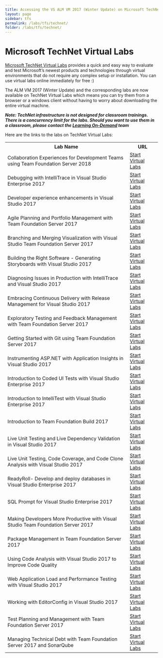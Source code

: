 ```yaml
---
title: Accessing the VS ALM VM 2017 (Winter Update) on Microsoft TechNet Virtual Labs
layout: page    
sidebar: tfs
permalink: /labs/tfs/technet/
folder: /labs/tfs/technet/
---
```

# Microsoft TechNet Virtual Labs

[Microsoft TechNet Virtual Labs](https://technet.microsoft.com/en-us/virtuallabs) provides a quick and easy way to evaluate and test Microsoft’s newest products and technologies through virtual environments that do not require any complex setup or installation. You can use virtual labs online immediately for free :)

The ALM VM 2017 (Winter Update) and the corresponding labs are now available on TechNet Virtual Labs which means you can try them from a browser or a windows client without having to worry about downloading the entire virtual machine. 

***Note: TechNet infrastructure is not designed for classroom trainings. There is a concurrency limit for the labs. Should you want to use them in a classroom, please contact the <a href="mailto:lodslabs@microsoft.com?Subject=TechNet%20labs%20for%20classroom%20usage"> Learning On-Demand</a> team***

Here are the links to the labs on TechNet Virtual Labs:

<table width="100%">
  <tr>
    <th width="80%">Lab Name</th>
    <th width="20%">URL</th>
  </tr>
  <tr>
    <td >Collaboration Experiences for Development Teams using Team Foundation Server 2018</td>
    <td ><a href="https://www.microsoft.com/handsonlabs/SelfPacedLabs?storyId=external://content-private/content/external/Microsoft-Virtual-Labs/DT00156">Start Virtual Labs</a></td>
  </tr>
  <tr>
    <td >Debugging with IntelliTrace in Visual Studio Enterprise 2017</td>
    <td ><a href="https://vlabs.holsystems.com/vlabs/technet?eng=VLabs&amp;auth=none&amp;src=vlabs&amp;altadd=true&amp;labid=32157&amp;lod=true">Start Virtual Labs</a></td>
  </tr>
  <tr>
    <td >Developer experience enhancements in Visual Studio 2017</td>
    <td ><a href="https://vlabs.holsystems.com/vlabs/technet?eng=VLabs&amp;auth=none&amp;src=vlabs&amp;altadd=true&amp;labid=32158&amp;lod=true">Start Virtual Labs</a></td>
  </tr>
  <tr>
    <td >Agile Planning and Portfolio Management with Team Foundation Server 2017</td>
    <td ><a href="https://vlabs.holsystems.com/vlabs/technet?eng=VLabs&amp;auth=none&amp;src=vlabs&amp;altadd=true&amp;labid=32135&amp;lod=true">Start Virtual Labs</a></td>
  </tr>
  <tr>
    <td >Branching and Merging Visualization with Visual Studio Team Foundation Server 2017</td>
    <td ><a href="https://vlabs.holsystems.com/vlabs/technet?eng=VLabs&amp;auth=none&amp;src=vlabs&amp;altadd=true&amp;labid=32151&amp;lod=true">Start Virtual Labs</a></td>
  </tr>
  <tr>
    <td >Building the Right Software - Generating Storyboards with Visual Studio 2017</td>
    <td ><a href="https://vlabs.holsystems.com/vlabs/technet?eng=VLabs&amp;auth=none&amp;src=vlabs&amp;altadd=true&amp;labid=32152&amp;lod=true">Start Virtual Labs</a></td>
  </tr>
  <tr>
    <td >Diagnosing Issues in Production with IntelliTrace and Visual Studio 2017</td>
    <td ><a href="https://vlabs.holsystems.com/vlabs/technet?eng=VLabs&amp;auth=none&amp;src=vlabs&amp;altadd=true&amp;labid=32167&amp;lod=true">Start Virtual Labs</a></td>
  </tr>
  <tr>
    <td >Embracing Continuous Delivery with Release Management for Visual Studio 2017</td>
    <td ><a href="https://vlabs.holsystems.com/vlabs/technet?eng=VLabs&amp;auth=none&amp;src=vlabs&amp;altadd=true&amp;labid=32168&amp;lod=true">Start Virtual Labs</a></td>
  </tr>
  <tr>
    <td >Exploratory Testing and Feedback Management with Team Foundation Server 2017</td>
    <td ><a href="https://vlabs.holsystems.com/vlabs/technet?eng=VLabs&amp;auth=none&amp;src=vlabs&amp;altadd=true&amp;labid=32169&amp;lod=true">Start Virtual Labs</a></td>
  </tr>
  <tr>
    <td >Getting Started with Git using Team Foundation Server 2017</td>
    <td ><a href="https://vlabs.holsystems.com/vlabs/technet?eng=VLabs&amp;auth=none&amp;src=vlabs&amp;altadd=true&amp;labid=32170&amp;lod=true">Start Virtual Labs</a></td>
  </tr>
  <tr>
    <td >Instrumenting ASP.NET with Application Insights in Visual Studio 2017</td>
    <td ><a href="https://vlabs.holsystems.com/vlabs/technet?eng=VLabs&amp;auth=none&amp;src=vlabs&amp;altadd=true&amp;labid=32171&amp;lod=true">Start Virtual Labs</a></td>
  </tr>
  <tr>
    <td >Introduction to Coded UI Tests with Visual Studio Enterprise 2017</td>
    <td ><a href="https://vlabs.holsystems.com/vlabs/technet?eng=VLabs&amp;auth=none&amp;src=vlabs&amp;altadd=true&amp;labid=32173&amp;lod=true">Start Virtual Labs</a></td>
  </tr>
  <tr>
    <td >Introduction to IntelliTest with Visual Studio Enterprise 2017</td>
    <td ><a href="https://vlabs.holsystems.com/vlabs/technet?eng=VLabs&amp;auth=none&amp;src=vlabs&amp;altadd=true&amp;labid=32174&amp;lod=true">Start Virtual Labs</a></td>
  </tr>
  <tr>
    <td >Introduction to Team Foundation Build 2017</td>
    <td ><a href="https://vlabs.holsystems.com/vlabs/technet?eng=VLabs&amp;auth=none&amp;src=vlabs&amp;altadd=true&amp;labid=32179&amp;lod=true">Start Virtual Labs</a></td>
  </tr>
  <tr>
    <td >Live Unit Testing and Live Dependency Validation in Visual Studio 2017</td>
    <td ><a href="https://vlabs.holsystems.com/vlabs/technet?eng=VLabs&amp;auth=none&amp;src=vlabs&amp;altadd=true&amp;labid=32185&amp;lod=true">Start Virtual Labs</a></td>
  </tr>
  <tr>
    <td >Live Unit Testing, Code Coverage, and Code Clone Analysis with Visual Studio 2017</td>
    <td ><a href="https://vlabs.holsystems.com/vlabs/technet?eng=VLabs&amp;auth=none&amp;src=vlabs&amp;altadd=true&amp;labid=32186&amp;lod=true">Start Virtual Labs</a></td>
  </tr>
  <tr>
    <td >	ReadyRoll- Develop and deploy databases in Visual Studio Enterprise 2017</td>
    <td ><a href="https://vlabs.holsystems.com/vlabs/technet?eng=VLabs&auth=none&src=vlabs&altadd=true&labid=32382&lod=true"> Start Virtual Labs</a></td>
  </tr>
    <tr>
    <td >	SQL Prompt for Visual Studio Enterprise 2017</td>
    <td ><a href="https://vlabs.holsystems.com/vlabs/technet?eng=VLabs&auth=none&src=vlabs&altadd=true&labid=32384&lod=true"> Start Virtual Labs</a></td>
  </tr>
  <tr>
    <td >Making Developers More Productive with Visual Studio Team Foundation Server 2017</td>
    <td ><a href="https://vlabs.holsystems.com/vlabs/technet?eng=VLabs&amp;auth=none&amp;src=vlabs&amp;altadd=true&amp;labid=32187&amp;lod=true">Start Virtual Labs</a></td>
  </tr>
  <tr>
    <td >Package Management in Team Foundation Server 2017</td>
    <td ><a href="https://vlabs.holsystems.com/vlabs/technet?eng=VLabs&amp;auth=none&amp;src=vlabs&amp;altadd=true&amp;labid=32188&amp;lod=true">Start Virtual Labs</a></td>
  </tr>
  <tr>
    <td >Using Code Analysis with Visual Studio 2017 to Improve Code Quality</td>
    <td ><a href="https://vlabs.holsystems.com/vlabs/technet?eng=VLabs&amp;auth=none&amp;src=vlabs&amp;altadd=true&amp;labid=32190&amp;lod=true">Start Virtual Labs</a></td>
  </tr>
  <tr>
    <td >Web Application Load and Performance Testing with Visual Studio 2017</td>
    <td ><a href="https://vlabs.holsystems.com/vlabs/technet?eng=VLabs&amp;auth=none&amp;src=vlabs&amp;altadd=true&amp;labid=32191&amp;lod=true">Start Virtual Labs</a></td>
  </tr>
  <tr>
    <td >Working with EditorConfig in Visual Studio 2017</td>
    <td ><a href="https://vlabs.holsystems.com/vlabs/technet?eng=VLabs&amp;auth=none&amp;src=vlabs&amp;altadd=true&amp;labid=32192&amp;lod=true">Start Virtual Labs</a></td>
  </tr>
  <tr>
    <td >Test Planning and Management with Team Foundation Server 2017</td>
    <td ><a href="https://vlabs.holsystems.com/vlabs/technet?eng=VLabs&amp;auth=none&amp;src=vlabs&amp;altadd=true&amp;labid=32189&amp;lod=true">Start Virtual Labs</a></td>
  </tr>
    <tr>
    <td >	Managing Technical Debt with Team Foundation Server 2017 and SonarQube</td>
    <td ><a href="https://vlabs.holsystems.com/vlabs/technet?eng=VLabs&auth=none&src=vlabs&altadd=true&labid=32383&lod=true">Start Virtual Labs</a></td>
  </tr>
</table>
